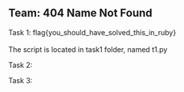 Team: 404 Name Not Found
----------
Task 1: flag{you_should_have_solved_this_in_ruby}<br/><br/>
The script is located in task1 folder, named t1.py<br/>

Task 2: 

Task 3: 
